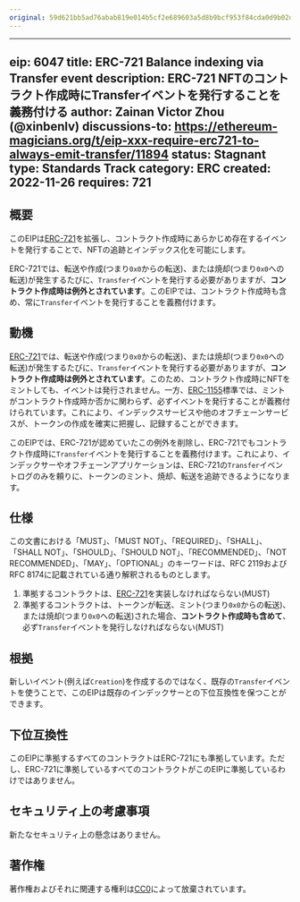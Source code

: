 ```yaml
---
original: 59d621bb5ad76abab819e014b5cf2e689603a5d8b9bcf953f84cda0d9b02db62
---
```


---
eip: 6047
title: ERC-721 Balance indexing via Transfer event
description: ERC-721 NFTのコントラクト作成時にTransferイベントを発行することを義務付ける
author: Zainan Victor Zhou (@xinbenlv)
discussions-to: https://ethereum-magicians.org/t/eip-xxx-require-erc721-to-always-emit-transfer/11894
status: Stagnant
type: Standards Track
category: ERC
created: 2022-11-26
requires: 721
---

## 概要

このEIPは[ERC-721](./eip-721.md)を拡張し、コントラクト作成時にあらかじめ存在するイベントを発行することで、NFTの追跡とインデックス化を可能にします。

ERC-721では、転送や作成(つまり`0x0`からの転送)、または焼却(つまり`0x0`への転送)が発生するたびに、`Transfer`イベントを発行する必要がありますが、**コントラクト作成時は例外とされています**。このEIPでは、コントラクト作成時も含め、常に`Transfer`イベントを発行することを義務付けます。

## 動機

[ERC-721](./eip-721.md)では、転送や作成(つまり`0x0`からの転送)、または焼却(つまり`0x0`への転送)が発生するたびに、`Transfer`イベントを発行する必要がありますが、**コントラクト作成時は例外とされています**。このため、コントラクト作成時にNFTをミントしても、イベントは発行されません。一方、[ERC-1155](./eip-1155.md)標準では、ミントがコントラクト作成時か否かに関わらず、必ずイベントを発行することが義務付けられています。これにより、インデックスサービスや他のオフチェーンサービスが、トークンの作成を確実に把握し、記録することができます。

このEIPでは、ERC-721が認めていたこの例外を削除し、ERC-721でもコントラクト作成時に`Transfer`イベントを発行することを義務付けます。これにより、インデックサーやオフチェーンアプリケーションは、ERC-721の`Transfer`イベントログのみを頼りに、トークンのミント、焼却、転送を追跡できるようになります。

## 仕様

この文書における「MUST」、「MUST NOT」、「REQUIRED」、「SHALL」、「SHALL NOT」、「SHOULD」、「SHOULD NOT」、「RECOMMENDED」、「NOT RECOMMENDED」、「MAY」、「OPTIONAL」のキーワードは、RFC 2119およびRFC 8174に記載されている通り解釈されるものとします。

1. 準拠するコントラクトは、[ERC-721](./eip-721.md)を実装しなければならない(MUST)
2. 準拠するコントラクトは、トークンが転送、ミント(つまり`0x0`からの転送)、または焼却(つまり`0x0`への転送)された場合、**コントラクト作成時も含めて**、必ず`Transfer`イベントを発行しなければならない(MUST)

## 根拠

新しいイベント(例えば`Creation`)を作成するのではなく、既存の`Transfer`イベントを使うことで、このEIPは既存のインデックサーとの下位互換性を保つことができます。

## 下位互換性

このEIPに準拠するすべてのコントラクトはERC-721にも準拠しています。ただし、ERC-721に準拠しているすべてのコントラクトがこのEIPに準拠しているわけではありません。

## セキュリティ上の考慮事項

新たなセキュリティ上の懸念はありません。

## 著作権

著作権およびそれに関連する権利は[CC0](../LICENSE.md)によって放棄されています。